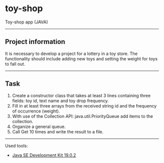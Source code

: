 # toy-shop

Toy-shop app (JAVA)

---

## Project information

It is necessary to develop a project for a lottery in a toy store.
The functionality should include adding new toys and setting the weight for toys to fall out.

---

## Task

1. Create a constructor class that takes at least 3 lines containing three fields: toy id, text name and toy drop
   frequency.
2. Fill in at least three arrays from the received string id and the frequency of occurrence (weight).
3. With use of the Collection API: java.util.PriorityQueue add items to the collection.
4. Organize a general queue.
5. Call Get 10 times and write the result to a file.

---

Used tools:

+ [Java SE Development Kit 19.0.2](https://www.oracle.com/cis/java/technologies/downloads/)

